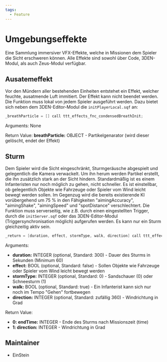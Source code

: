 ```yaml
---
tags:
  - Feature
---
```


# Umgebungseffekte

Eine Sammlung immersiver VFX-Effekte, welche in Missionen dem Spieler die Sicht erschweren können. Alle Effekte sind sowohl über Code, 3DEN-Modul, als auch Zeus-Modul verfügbar.

## Ausatemeffekt

Vor den Mündern aller bestehenden Einheiten entstehet ein Effekt, welcher feuchte, ausatmende Luft immitiert.
Der Effekt kann nicht beendet werden.
Die Funktion muss lokal von jedem Spieler ausgeführt werden.
Dazu bietet sich neben dem 3DEN-Editor-Modul die `initPlayerLocal.sqf` an:

``` cpp
_breathParticle = [] call ttt_effects_fnc_condensedBreathInit;
```

Arguments:
None

Return Value:
**breathParticle:** OBJECT - Partikelgenarator (wird dieser gelöscht, endet der Effekt)

## Sturm

Dem Spieler wird die Sicht eingeschränkt, Sturmgeräusche abgespielt und gelegentlich die Kamera verwackelt. Um ihn herum werden Partikel erstellt, die ihn zusätzlich stark an der Sicht hindern.
Standardmäßig ist es einem Infanteristen nur noch möglich zu gehen, nicht schneller. Es ist einstellbar, ob gelegentlich Objekte wie Fahrzeuge oder Spieler vom Wind leicht bewegt werden sollen.
Im Gegenzug wird die bereits existierende KI vorübergehend um 75 % in den Fähigkeiten "aimingAccuracy", "aimingShake", "aimingSpeed" und "spotDistance" verschlechtert.
Die Funktion muss serverseitig, wie z.B. durch einen eingestellten Trigger, durch die `initServer.sqf` oder das 3DEN-Editor-Modul (Triggersynchronisation möglich) aufgerufen werden. Es kann nur ein Sturm gleichzeitig aktiv sein.

``` cpp
_return = [duration, effect, stormType, walk, direction] call ttt_effects_fnc_stormInit;
```

Arguments:

- **duration:** INTEGER (optional, Standard: 300) - Dauer des Sturms in Sekunden (Minimum 60)
- **effect:** BOOL (optional, Standard: false) - Sollen Objekte wie Fahrzeuge oder Spieler vom Wind leicht bewegt werden
- **stormType:** INTEGER (optional, Standard: 0) - Sandschauer (0) oder Schneesturm (1)
- **walk:** BOOL (optional, Standard: true) - Ein Infanterist kann sich nur noch im Tempo "Gehen" fortbewegen
- **direction:** INTEGER (optional, Standard: zufällig 360) - Windrichtung in Grad

Return Value:

- **0: endTime:** INTEGER - Ende des Sturms nach Missionszeit (time)
- **1: direction:** INTEGER - Windrichtung in Grad

## Maintainer

- EinStein
